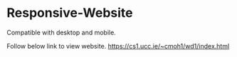 # Responsive-Website

Compatible with desktop and mobile.

Follow below link to view website.
https://cs1.ucc.ie/~cmoh1/wd1/index.html
